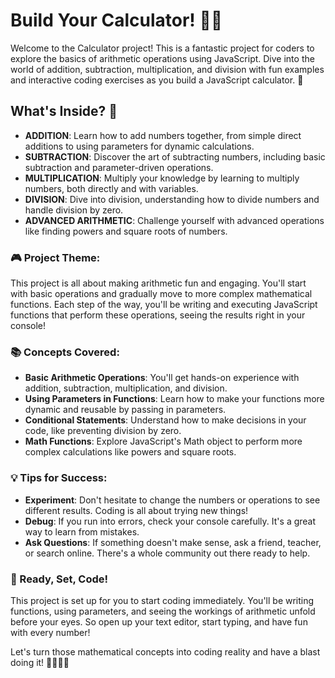 # Build Your Calculator! 🚀🔢

Welcome to the Calculator project! This is a fantastic project for coders to explore the basics of arithmetic operations using JavaScript. Dive into the world of addition, subtraction, multiplication, and division with fun examples and interactive coding exercises as you build a JavaScript calculator. 🎉

## What's Inside? 🧐

- **ADDITION**: Learn how to add numbers together, from simple direct additions to using parameters for dynamic calculations.
- **SUBTRACTION**: Discover the art of subtracting numbers, including basic subtraction and parameter-driven operations.
- **MULTIPLICATION**: Multiply your knowledge by learning to multiply numbers, both directly and with variables.
- **DIVISION**: Dive into division, understanding how to divide numbers and handle division by zero.
- **ADVANCED ARITHMETIC**: Challenge yourself with advanced operations like finding powers and square roots of numbers.

### 🎮 Project Theme:

This project is all about making arithmetic fun and engaging. You'll start with basic operations and gradually move to more complex mathematical functions. Each step of the way, you'll be writing and executing JavaScript functions that perform these operations, seeing the results right in your console!

### 📚 Concepts Covered:

- **Basic Arithmetic Operations**: You'll get hands-on experience with addition, subtraction, multiplication, and division.
- **Using Parameters in Functions**: Learn how to make your functions more dynamic and reusable by passing in parameters.
- **Conditional Statements**: Understand how to make decisions in your code, like preventing division by zero.
- **Math Functions**: Explore JavaScript's Math object to perform more complex calculations like powers and square roots.

### 💡 Tips for Success:

- **Experiment**: Don't hesitate to change the numbers or operations to see different results. Coding is all about trying new things!
- **Debug**: If you run into errors, check your console carefully. It's a great way to learn from mistakes.
- **Ask Questions**: If something doesn't make sense, ask a friend, teacher, or search online. There's a whole community out there ready to help.

### 🚀 Ready, Set, Code!

This project is set up for you to start coding immediately. You'll be writing functions, using parameters, and seeing the workings of arithmetic unfold before your eyes. So open up your text editor, start typing, and have fun with every number!

Let's turn those mathematical concepts into coding reality and have a blast doing it! 👩‍💻👨‍💻
